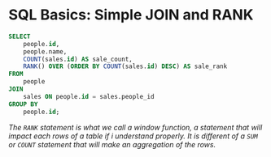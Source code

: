 # SQL Basics: Simple JOIN and RANK
```sql
SELECT 
    people.id,
    people.name,
    COUNT(sales.id) AS sale_count,
    RANK() OVER (ORDER BY COUNT(sales.id) DESC) AS sale_rank
FROM 
    people
JOIN 
    sales ON people.id = sales.people_id
GROUP BY 
    people.id;
```
_The `RANK` statement is what we call a window function, a statement that will impact each rows of a table if i understand properly. It is different of a `SUM` or `COUNT` statement that will make an aggregation of the rows._